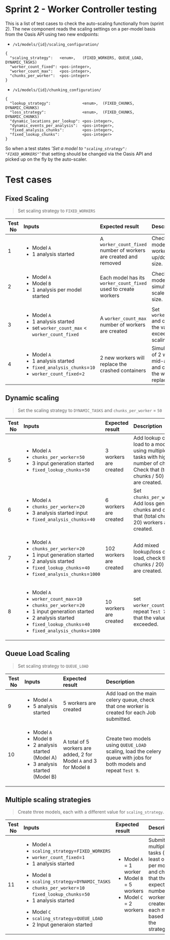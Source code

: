 Sprint 2 - Worker Controller testing
=========================

This is a list of test cases to check the auto-scaling functionally from (sprint 2).
The new component reads the scaling settings on a per-model basis from the Oasis API using two new endpoints:

* `/v1/models/{id}/scaling_configuration/`
```
{
  "scaling_strategy":   <enum>,   (FIXED_WORKERS, QUEUE_LOAD, DYNAMIC_TASKS)
  "worker_count_fixed": <pos-integer>,
  "worker_count_max":   <pos-integer>,
  "chunks_per_worker":  <pos-integer>
}
```


* `/v1/models/{id}/chunking_configuration/`
```
{
  "lookup_strategy":              <enum>,  (FIXED_CHUNKS, DYNAMIC_CHUNKS)
  "loss_strategy":                <enum>,  (FIXED_CHUNKS, DYNAMIC_CHUNKS)
  "dynamic_locations_per_lookup": <pos-integer>,
  "dynamic_events_per_analysis":  <pos-integer>,
  "fixed_analysis_chunks":        <pos-integer>,
  "fixed_lookup_chunks":          <pos-integer>
}
```


So when a test states <em>'Set a model to `"scaling_strategy": "FIXED_WORKERS"`'</em> that setting should be changed via the Oasis API and picked up on the fly by the auto-scaler.


# Test cases

## Fixed Scaling

> Set scaling strategy to `FIXED_WORKERS`

| Test No  | Inputs | Expected result | Description  |
|---|:---|:---|:---|
| 1 | <ul><li> Model `A` </li><li>1 analysis started</li></ul> | A `worker_count_fixed` number of workers are created and removed | Check if a single model scales workers up/down to fixed size. |
| 2 | <ul><li> Model `A` </li><li> Model `B` </li><li> 1 analysis per model started  </li></ul> | Each model has its `worker_count_fixed` used to create workers | Check if multiple models simultaneously scale to a fixed size. |
| 3 | <ul><li> Model `A` </li><li> 1 analysis started </li><li> set `worker_count_max` < `worker_count_fixed` </li></ul> | A `worker_count_max` number of workers are created | Set `worker_count_max` and check that the value is not exceeded when scaling. |
| 4 | <ul><li> Model `A` </li><li> 1 analysis started </li><li> `fixed_analysis_chunks`=`10` </li><li> `worker_count_fixed`=`2` </li></ul> | 2 new workers will replace the crashed containers | Simulate a crash of 2 workers mid-analysis and check that the workers replaced.  |


## Dynamic scaling

> Set the scaling strategy to `DYNAMIC_TASKS` and `chunks_per_worker` = `50`


| Test No  | Inputs | Expected result | Description  |
|---|:---|:---|:---|
| 5 | <ul><li> Model `A` </li><li> `chunks_per_worker`=`50` </li><li> 3 input generation started </li><li> `fixed_lookup_chunks`=`50` </li></ul>| 3 workers are created | Add lookup chunk load to a model queue using multiple lookup tasks with high number of chunks. Check that (total chunks / 50) workers are created.  |
| 6 | <ul><li> Model `A` </li><li> `chunks_per_worker`=`20` </li><li> 3 analysis started input </li><li> `fixed_analysis_chunks`=`40` </li></ul> | 6 workers are created | Set `chunks_per_worker`=`20`,  Add loss genretion chunks and check that (total chunks / 20) workers are created. |
| 7 | <ul><li> Model `A` </li><li> `chunks_per_worker`=`20` </li><li> 1 input generation started </li><li> 2 analysis started  </li><li> `fixed_lookup_chunks`=`40` </li><li> `fixed_analysis_chunks`=`1000`</li></ul> | 102 workers are created | Add mixed lookup/loss chunk load,  check that (total chunks / 20) workers are created. |
| 8 | <ul><li> Model `A` </li><li> `worker_count_max`=`10`  </li><li> `chunks_per_worker`=`20`  </li><li> 1 input generation started </li><li> 2 analysis started  </li><li> `fixed_lookup_chunks`=`40` </li><li> `fixed_analysis_chunks`=`1000`</li></ul>| 10 workers are created | set `worker_count_max`=`10`, repeat `Test 7`, check that the value is not exceeded. |


## Queue Load Scaling

> Set scaling strategy to `QUEUE_LOAD`

| Test No  | Inputs | Expected result | Description  |
|---|:---|:---|:---|
| 9 | <ul><li> Model `A` </li><li> 5 analysis started </li></ul> | 5 workers are created | Add load on the main celery queue, check that one worker is created for each Job submitted. |
| 10 | <ul><li> Model `A` </li><li> Model `B` </li><li> 2 analysis started (Model A) </li><li>  3 analysis started (Model B) </li></ul> | A total of 5 workers are added, 2 for Model `A` and 3 for Model `B` | Create two models using `QUEUE_LOAD` scaling, load the celery queue with jobs for both models and repeat `Test 9`. |


## Multiple scaling strategies

> Create three models, each with a different value for `scaling_strategy`.

| Test No  | Inputs | Expected result | Description  |
|---|:---|:---|:---|
| 11  | <ul><li> Model `A` </li><li> `scaling_strategy`=`FIXED_WORKERS` </li><li> `worker_count_fixed`=`1` </li><li> 1 analysis started  </li></ul> <ul><li> Model `B` </li><li> `scaling_strategy`=`DYNAMIC_TASKS` </li><li> `chunks_per_worker`=`10` `fixed_lookup_chunks`=`50` </li><li>  1 analysis started  </li></ul> <ul><li> Model `C` </li><li> `scaling_strategy`=`QUEUE_LOAD` </li><li> 2 Input generaion started  </li></ul>| <ul><li> Model `A` = 1 worker </li><li> Model `B` = 5 workers </li><li> Model `C` = 2 workers  </li></ul> | Submit multiple tasks (at least one per model) and check that the expected numbers of workers are created for each model based on the strategy. |

